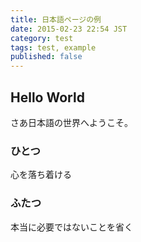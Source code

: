 ```yaml
---
title: 日本語ページの例
date: 2015-02-23 22:54 JST
category: test
tags: test, example
published: false
---
```


## Hello World

さあ日本語の世界へようこそ。


### ひとつ
心を落ち着ける

### ふたつ
本当に必要ではないことを省く


